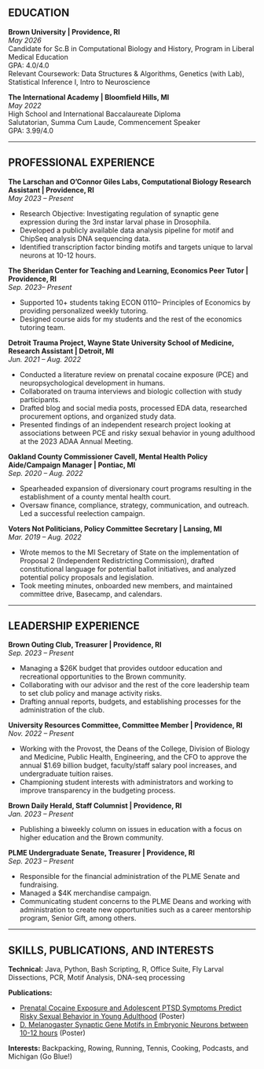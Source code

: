 ## EDUCATION

**Brown University | Providence, RI**  
*May 2026*  
Candidate for Sc.B in Computational Biology and History, Program in Liberal Medical Education  
GPA: 4.0/4.0  
Relevant Coursework: Data Structures & Algorithms, Genetics (with Lab), Statistical Inference I, Intro to Neuroscience

**The International Academy | Bloomfield Hills, MI**  
*May 2022*  
High School and International Baccalaureate Diploma  
Salutatorian, Summa Cum Laude, Commencement Speaker  
GPA: 3.99/4.0

---

## PROFESSIONAL EXPERIENCE

**The Larschan and O’Connor Giles Labs, Computational Biology Research Assistant | Providence, RI**  
*May 2023 – Present*  

- Research Objective: Investigating regulation of synaptic gene expression during the 3rd instar larval phase in Drosophila.
- Developed a publicly available data analysis pipeline for motif and ChipSeq analysis DNA sequencing data.
- Identified transcription factor binding motifs and targets unique to larval neurons at 10-12 hours.

**The Sheridan Center for Teaching and Learning, Economics Peer Tutor | Providence, RI**  
*Sep. 2023– Present*  

- Supported 10+ students taking ECON 0110– Principles of Economics by providing personalized weekly tutoring.
- Designed course aids for my students and the rest of the economics tutoring team.

**Detroit Trauma Project, Wayne State University School of Medicine, Research Assistant | Detroit, MI**  
*Jun. 2021 – Aug. 2022*  

- Conducted a literature review on prenatal cocaine exposure (PCE) and neuropsychological development in humans.
- Collaborated on trauma interviews and biologic collection with study participants.
- Drafted blog and social media posts, processed EDA data, researched procurement options, and organized study data.
- Presented findings of an independent research project looking at associations between PCE and risky sexual behavior in young adulthood at the 2023 ADAA Annual Meeting.

**Oakland County Commissioner Cavell, Mental Health Policy Aide/Campaign Manager | Pontiac, MI**  
*Sep. 2020 – Aug. 2022*  

- Spearheaded expansion of diversionary court programs resulting in the establishment of a county mental health court.
- Oversaw finance, compliance, strategy, communication, and outreach. Led a successful reelection campaign.

**Voters Not Politicians, Policy Committee Secretary | Lansing, MI**  
*Mar. 2019 – Aug. 2022*  

- Wrote memos to the MI Secretary of State on the implementation of Proposal 2 (Independent Redistricting Commission), drafted constitutional language for potential ballot initiatives, and analyzed potential policy proposals and legislation.
- Took meeting minutes, onboarded new members, and maintained committee drive, Basecamp, and calendars.

---

## LEADERSHIP EXPERIENCE

**Brown Outing Club, Treasurer | Providence, RI**  
*Sep. 2023 – Present*  

- Managing a $26K budget that provides outdoor education and recreational opportunities to the Brown community.
- Collaborating with our advisor and the rest of the core leadership team to set club policy and manage activity risks.
- Drafting annual reports, budgets, and establishing processes for the administration of the club.

**University Resources Committee, Committee Member | Providence, RI**  
*Nov. 2022 – Present*  

- Working with the Provost, the Deans of the College, Division of Biology and Medicine, Public Health, Engineering, and the CFO to approve the annual $1.69 billion budget, faculty/staff salary pool increases, and undergraduate tuition raises.
- Championing student interests with administrators and working to improve transparency in the budgeting process.

**Brown Daily Herald, Staff Columnist | Providence, RI**  
*Jan. 2023 – Present*  
- Publishing a biweekly column on issues in education with a focus on higher education and the Brown community.

**PLME Undergraduate Senate, Treasurer | Providence, RI**  
*Sep. 2023 – Present*  
- Responsible for the financial administration of the PLME Senate and fundraising.
- Managed a $4K merchandise campaign.
- Communicating student concerns to the PLME Deans and working with administration to create new opportunities such as a career mentorship program, Senior Gift, among others.

---

## SKILLS, PUBLICATIONS, AND INTERESTS

**Technical:** Java, Python, Bash Scripting, R, Office Suite, Fly Larval Dissections, PCR, Motif Analysis, DNA-seq processing

**Publications:** 

- [Prenatal Cocaine Exposure and Adolescent PTSD Symptoms Predict Risky Sexual Behavior in Young Adulthood](https://docs.google.com/presentation/d/1CbMwAcJ7FMrvZXxPmSByMkKlT7s1Obx_/edit?usp=sharing&ouid=116882584981255358130&rtpof=true&sd=true) (Poster)
- [D. Melanogaster Synaptic Gene Motifs in Embryonic Neurons between 10-12 hours](https://docs.google.com/presentation/d/1V-iP7YMr1oTscAFUXp2AGkA4E9bl-INC/edit?usp=sharing&ouid=116882584981255358130&rtpof=true&sd=true) (Poster)

**Interests:** Backpacking, Rowing, Running, Tennis, Cooking, Podcasts, and Michigan (Go Blue!)